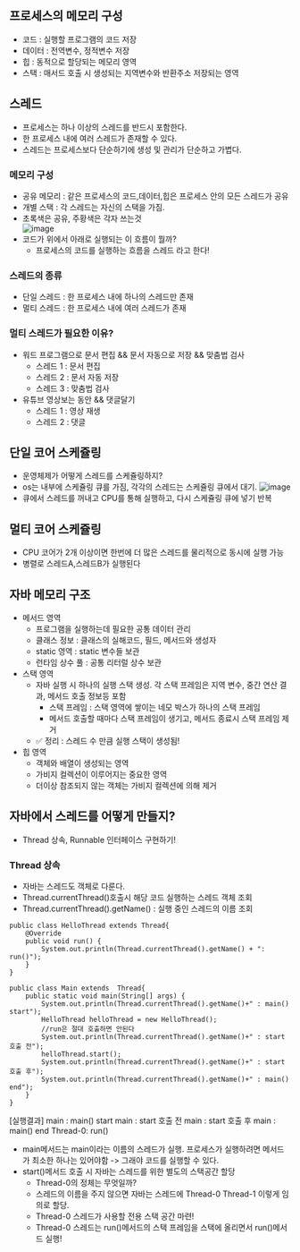 ## 프로세스의 메모리 구성

- 코드 : 실행할 프로그램의 코드 저장
- 데이터 : 전역변수, 정적변수 저장
- 힙 : 동적으로 할당되는 메모리 영역
- 스택 : 매서드 호출 시 생성되는 지역변수와 반환주소 저장되는 영역

## 스레드

- 프로세스는 하나 이상의 스레드를 반드시 포함한다.
- 한 프로세스 내에 여러 스레드가 존재할 수 있다.
- 스레드는 프로세스보다 단순하기에 생성 및 관리가 단순하고 가볍다.

### 메모리 구성

- 공유 메모리 : 같은 프로세스의 코드,데이터,힙은 프로세스 안의 모든 스레드가 공유
- 개별 스택 : 각 스레드는 자신의 스택을 가짐.
- 초록색은 공유, 주황색은 각자 쓰는것  
  ![image](https://github.com/user-attachments/assets/12b70808-a504-489f-893d-a47dd7f67869)
- 코드가 위에서 아래로 실행되는 이 흐름이 뭘까?
  - 프로세스의 코드를 실행하는 흐름을 스레드 라고 한다!

### 스레드의 종류

- 단일 스레드 : 한 프로세스 내에 하나의 스레드만 존재
- 멀티 스레드 : 한 프로세스 내에 여러 스레드가 존재

### 멀티 스레드가 필요한 이유?

- 워드 프로그램으로 문서 편집 && 문서 자동으로 저장 && 맞춤법 검사
  - 스레드 1 : 문서 편집
  - 스레드 2 : 문서 자동 저장
  - 스레드 3 : 맞춤법 검사
- 유튜브 영상보는 동안 && 댓글달기
  - 스레드 1 : 영상 재생
  - 스레드 2 : 댓글

## 단일 코어 스케쥴링

- 운영체제가 어떻게 스레드를 스케쥴링하지?
- os는 내부에 스케쥴링 큐를 가짐, 각각의 스레드는 스케쥴링 큐에서 대기.
  ![image](https://github.com/user-attachments/assets/e45f62dd-09b4-4423-8979-f07f686076e9)
- 큐에서 스레드를 꺼내고 CPU를 통해 실행하고, 다시 스케쥴링 큐에 넣기 반복

## 멀티 코어 스케쥴링

- CPU 코어가 2개 이상이면 한번에 더 많은 스레드를 물리적으로 동시에 실행 가능
- 병렬로 스레드A,스레드B가 실행된다

## 자바 메모리 구조

- 메서드 영역
  - 프로그램을 실행하는데 필요한 공통 데이터 관리
  - 클래스 정보 : 클래스의 실해코드, 필드, 메서드와 생성자
  - static 영역 : static 변수들 보관
  - 런타임 상수 풀 : 공통 리터럴 상수 보관
- 스택 영역
  - 자바 실행 시 하나의 실행 스택 생성. 각 스택 프레임은 지역 변수, 중간 연산 결과, 메서드 호출 정보등 포함
    - 스택 프레임 : 스택 영역에 쌓이는 네모 박스가 하나의 스택 프레임
    - 메서드 호출할 때마다 스택 프레임이 생기고, 메서드 종료시 스택 프레임 제거
  - ✅ 정리 : 스레드 수 만큼 실행 스택이 생성됨!
- 힙 영역
  - 객체와 배열이 생성되는 영역
  - 가비지 컬렉션이 이루어지는 중요한 영역
  - 더이상 참조되지 않는 객체는 가비지 컬렉션에 의해 제거

## 자바에서 스레드를 어떻게 만들지?

- Thread 상속, Runnable 인터페이스 구현하기!

### Thread 상속

- 자바는 스레드도 객체로 다룬다.
- Thread.currentThread()호출시 해당 코드 실행하는 스레드 객체 조회
- Thread.currentThread().getName() : 실행 중인 스레드의 이름 조회

```
public class HelloThread extends Thread{
    @Override
    public void run() {
        System.out.println(Thread.currentThread().getName() + ": run()");
    }
}
```

```
public class Main extends  Thread{
    public static void main(String[] args) {
        System.out.println(Thread.currentThread().getName()+" : main() start");
        HelloThread helloThread = new HelloThread();
        //run은 절대 호출하면 안된다
        System.out.println(Thread.currentThread().getName()+" : start 호출 전");
        helloThread.start();
        System.out.println(Thread.currentThread().getName()+" : start 호출 후");
        System.out.println(Thread.currentThread().getName()+" : main() end");
    }
}
```

[실행결과]
main : main() start
main : start 호출 전
main : start 호출 후
main : main() end
Thread-0: run()

- main메서드는 main이라는 이름의 스레드가 실행. 프로세스가 실행하려면 메서드가 최소한 하나는 있어야함 -> 그래야 코드를 실행할 수 있다.
- start()메서드 호출 시 자바는 스레드를 위한 별도의 스택공간 할당
  - Thread-0의 정체는 무엇일까?
  - 스레드의 이름을 주지 않으면 자바는 스레드에 Thread-0 Thread-1 이렇게 임의로 할당.
  - Thread-0 스레드가 사용할 전용 스택 공간 마련!
  - Thread-0 스레드는 run()메서드의 스택 프레임을 스택에 올리면서 run()메서드 실행!

